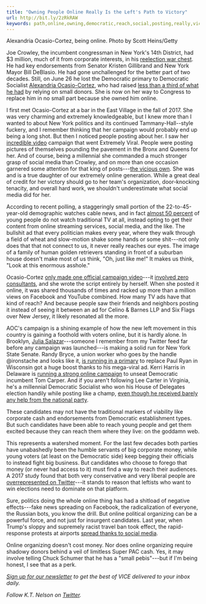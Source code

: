 ```yaml
---
title: "Owning People Online Really Is the Left's Path to Victory"
url: http://bit.ly/2zRkRAW
keywords: path,online,owning,democratic,reach,social,posting,really,victory,small,campaign,york,lefts,young,candidates
---
```

Alexandria Ocasio-Cortez, being online. Photo by Scott Heins/Getty

Joe Crowley, the incumbent congressman in New York's 14th District, had \$3 million, much of it from corporate interests, in his [reelection war chest](https://www.opensecrets.org/members-of-congress/summary/joseph-crowley?cid=N00001127). He had key endorsements from Senator Kristen Gillibrand and New York Mayor Bill DeBlasio. He had gone unchallenged for the better part of two decades. Still, on June 26 he lost the Democratic primary to Democratic Socialist [Alexandria Ocasio-Cortez](https://news.vice.com/en_us/article/qvnya3/alexandria-ocasio-cortez-theres-room-for-democratic-socialists-in-the-democratic-party), who had raised [less than a third of what he had](https://www.opensecrets.org/races/candidates?cycle=2018&id=NY14&spec=N) by relying on small donors. She is now on her way to Congress to replace him in no small part because she owned him online.

I first met Ocasio-Cortez at a bar in the East Village in the fall of 2017. She was very charming and extremely knowledgeable, but I knew more than I wanted to about New York politics and its continued Tammany-Hall--style fuckery, and I remember thinking that her campaign would probably end up being a long shot. But then I noticed people posting about her. I saw her [incredible video](https://twitter.com/Ocasio2018/status/1009442102256824320) campaign that went Extremely Viral. People were posting pictures of themselves pounding the pavement in the Bronx and Queens for her. And of course, being a millennial she commanded a much stronger grasp of social media than Crowley, and on more than one occasion garnered some attention for that king of posts---[the vicious own](https://twitter.com/Ocasio2018/status/1013480623531593735). She was and is a true daughter of our extremely online generation. While a great deal of credit for her victory should go to her team's organization, door-knocking tenacity, and overall hard work, we shouldn't underestimate what social media did for her.

According to recent polling, a staggeringly small portion of the 22-to-45-year-old demographic watches cable news, and in fact [almost 50 percent](http://adage.com/article/media/half-young-consumers-watching-content-traditional-tv-study/310564/) of young people do not watch traditional TV at all, instead opting to get their content from online streaming services, social media, and the like. The bullshit ad that every politician makes every year, where they walk through a field of wheat and slow-motion shake some hands or some shit---not only does that that not connect to us, it never really reaches our eyes. The image of a family of human golden retrievers standing in front of a suburban house doesn't make most of us think, "Oh, just like me!" It makes us think, "Look at this enormous asshole."

Ocasio-Cortez [only made one official campaign video](https://www.youtube.com/watch?v=rq3QXIVR0bs)---it [involved zero consultants](https://www.adweek.com/creativity/alexandria-ocasio-cortez-went-diy-on-her-campaign-ad-and-its-a-runaway-hit/), and she wrote the script entirely by herself. When she posted it online, it was shared thousands of times and racked up more than a million views on Facebook and YouTube combined. How many TV ads have that kind of reach? And because people saw their friends and neighbors posting it instead of seeing it between an ad for Celino & Barnes LLP and Six Flags over New Jersey, it likely resonated all the more.

AOC's campaign is a shining example of how the new left movement in this country is gaining a foothold with voters online, but it is hardly alone. In Brooklyn, [Julia Salazar](http://nymag.com/daily/intelligencer/2018/07/meet-julia-salazar-a-dsa-candidate-for-ny-state-senate.html)---someone I remember from my Twitter feed far before any campaign was launched---is making a solid run for New York State Senate. Randy Bryce, a union worker who goes by the handle \@ironstache and looks like it, [is running in a primary](https://www.vice.com/en_us/article/8xva7p/can-a-union-man-with-dollar14-million-take-down-paul-ryan) to replace Paul Ryan in Wisconsin got a huge boost thanks to his mega-viral ad. Kerri Harris in Delaware is [running a strong online campaign](https://theintercept.com/2018/07/12/tom-carper-delaware-senate-primary-features-working-class-challenger-kerri-harris-against-corporate-funded-incumbent-tom-carper/) to unseat Democratic incumbent Tom Carper. And if you aren't following Lee Carter in Virginia, he's a millennial Democratic Socialist who won his House of Delegates election handily while posting like a champ, [even though he received barely any help from the national party](https://newrepublic.com/article/145727/socialist-beat-one-virginias-powerful-republicans).

These candidates may not have the traditional markers of viability like corporate cash and endorsements from Democratic establishment types. But such candidates have been able to reach young people and get them excited because they can reach them where they live: on the goddamn web.

This represents a watershed moment. For the last few decades both parties have unabashedly been the humble servants of big corporate money, while young voters (at least on the Democratic side) keep begging their officials to instead fight big business. But candidates who choose to forego that money (or never had access to it) must find a way to reach their audiences. A 2017 study found that both very conservative and very liberal people are [overrepresented on Twitter](https://fivethirtyeight.com/features/political-twitter-is-no-place-for-moderates/)---it stands to reason that leftists who want to win elections need to dominate on that platform.

Sure, politics doing the whole online thing has had a shitload of negative effects---fake news spreading on Facebook, the radicalization of everyone, the Russian bots, you know the drill. But online political organizing can be a powerful force, and not just for insurgent candidates. Last year, when Trump's sloppy and supremely racist travel ban took effect, the rapid-response protests at airports [spread thanks to social media](https://www.theverge.com/2017/1/28/14426854/mass-protests-trumps-immigration-order-organized-airports).

Online organizing doesn't cost money. Nor does online organizing require shadowy donors behind a veil of limitless Super PAC cash. Yes, it may involve telling Chuck Schumer that he has a "small pebis"---but if I'm being honest, I see that as a perk.

*[Sign up for our newsletter](https://confirmsubscription.com/h/i/48178908AA2FD075) to get the best of VICE delivered to your inbox daily.*

*Follow K.T. Nelson on [Twitter](https://twitter.com/KrangTNelson).*
